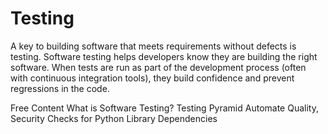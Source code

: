 # Testing

A key to building software that meets requirements without defects is testing. Software testing helps developers know they are building the right software. When tests are run as part of the development process (often with continuous integration tools), they build confidence and prevent regressions in the code.

<ResourceGroupTitle>Free Content</ResourceGroupTitle>
<BadgeLink colorScheme='yellow' badgeText='Read' href='https://www.guru99.com/software-testing-introduction-importance.html'>What is Software Testing?</BadgeLink>
<BadgeLink colorScheme='yellow' badgeText='Read' href='https://www.browserstack.com/guide/testing-pyramid-for-test-automation'>Testing Pyramid</BadgeLink>
<BadgeLink colorScheme='yellow' badgeText='Read' href='https://thenewstack.io/automate-quality-security-checks-for-python-library-dependencies/'>Automate Quality, Security Checks for Python Library Dependencies</BadgeLink>
